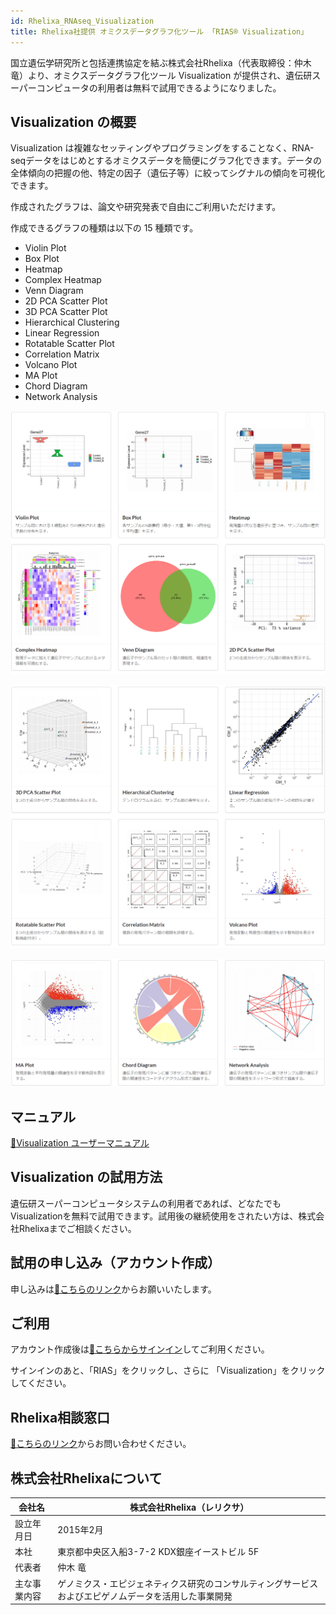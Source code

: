 ```yaml
---
id: Rhelixa_RNAseq_Visualization
title: Rhelixa社提供 オミクスデータグラフ化ツール 「RIAS®️ Visualization」
---
```



国立遺伝学研究所と包括連携協定を結ぶ株式会社Rhelixa（代表取締役：仲木 竜）より、オミクスデータグラフ化ツール Visualization が提供され、遺伝研スーパーコンピュータの利用者は無料で試用できるようになりました。


## Visualization の概要

Visualization は複雑なセッティングやプログラミングをすることなく、RNA-seqデータをはじめとするオミクスデータを簡便にグラフ化できます。データの全体傾向の把握の他、特定の因子（遺伝子等）に絞ってシグナルの傾向を可視化できます。

作成されたグラフは、論文や研究発表で自由にご利用いただけます。

作成できるグラフの種類は以下の 15 種類です。
- Violin Plot 
- Box Plot
- Heatmap
- Complex Heatmap
- Venn Diagram 
- 2D PCA Scatter Plot
- 3D PCA Scatter Plot
- Hierarchical Clustering
- Linear Regression
- Rotatable Scatter Plot
- Correlation Matrix
- Volcano Plot
- MA Plot
- Chord Diagram
- Network Analysis

![](Rhelixa_RNAseq_visu_1.png)

![](Rhelixa_RNAseq_visu_2.png)

![](Rhelixa_RNAseq_visu_3.png)


## マニュアル

[&#x1f517;<u>Visualization ユーザーマニュアル</u>](https://notepm.jp/sharing/e653b342-8932-42c3-b504-25d12361eb9c)


## Visualization の試用方法

遺伝研スーパーコンピュータシステムの利用者であれば、どなたでもVisualizationを無料で試用できます。試用後の継続使用をされたい方は、株式会社Rhelixaまでご相談ください。


## 試用の申し込み（アカウント作成）

申し込みは[&#x1f517;<u>こちらのリンク</u>](https://form.jotform.com/232914192808460)からお願いいたします。


## ご利用

アカウント作成後は[&#x1f517;<u>こちらからサインイン</u>](https://rias.rhelixa.com/users/sign_in)してご利用ください。

サインインのあと、「RIAS」をクリックし、さらに 「Visualization」をクリックしてください。


## Rhelixa相談窓口

[&#x1f517;<u>こちらのリンク</u>](https://form.jotform.com/231092619050449)からお問い合わせください。

## 株式会社Rhelixaについて

| 会社名     | 株式会社Rhelixa（レリクサ）                            |
|------------|--------------------------------------------------------|
|設立年月日  |	2015年2月                                             |
|本社 	     | 東京都中央区入船3-7-2 KDX銀座イーストビル 5F   |
|代表者      | 仲木 竜                                                |
|主な事業内容| 	ゲノミクス・エピジェネティクス研究のコンサルティングサービスおよびエピゲノムデータを活用した事業開発|
